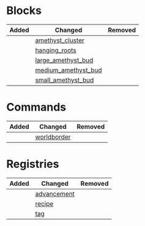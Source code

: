 # Blocks
| Added | Changed | Removed |
|-------|---------|---------|
|  | [amethyst_cluster](./blocks/amethyst_cluster.json) |  |
|  | [hanging_roots](./blocks/hanging_roots.json) |  |
|  | [large_amethyst_bud](./blocks/large_amethyst_bud.json) |  |
|  | [medium_amethyst_bud](./blocks/medium_amethyst_bud.json) |  |
|  | [small_amethyst_bud](./blocks/small_amethyst_bud.json) |  |

# Commands
| Added | Changed | Removed |
|-------|---------|---------|
|  | [worldborder](./commands/worldborder.json) |  |

# Registries
| Added | Changed | Removed |
|-------|---------|---------|
|  | [advancement](./registries/advancement.json) |  |
|  | [recipe](./registries/recipe.json) |  |
|  | [tag](./registries/tag.json) |  |

